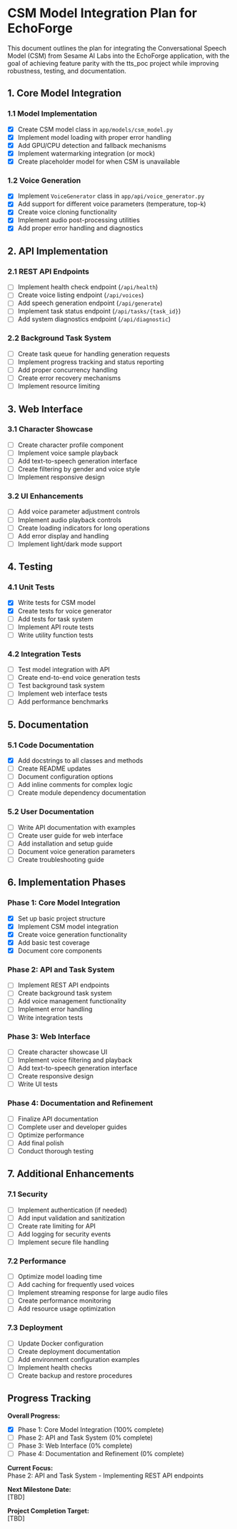 # CSM Model Integration Plan for EchoForge

This document outlines the plan for integrating the Conversational Speech Model (CSM) from Sesame AI Labs into the EchoForge application, with the goal of achieving feature parity with the tts_poc project while improving robustness, testing, and documentation.

## 1. Core Model Integration

### 1.1 Model Implementation
- [x] Create CSM model class in `app/models/csm_model.py`
- [x] Implement model loading with proper error handling
- [x] Add GPU/CPU detection and fallback mechanisms
- [x] Implement watermarking integration (or mock)
- [x] Create placeholder model for when CSM is unavailable

### 1.2 Voice Generation
- [x] Implement `VoiceGenerator` class in `app/api/voice_generator.py`
- [x] Add support for different voice parameters (temperature, top-k)
- [x] Create voice cloning functionality
- [x] Implement audio post-processing utilities
- [x] Add proper error handling and diagnostics

## 2. API Implementation

### 2.1 REST API Endpoints
- [ ] Implement health check endpoint (`/api/health`)
- [ ] Create voice listing endpoint (`/api/voices`)
- [ ] Add speech generation endpoint (`/api/generate`)
- [ ] Implement task status endpoint (`/api/tasks/{task_id}`)
- [ ] Add system diagnostics endpoint (`/api/diagnostic`)

### 2.2 Background Task System
- [ ] Create task queue for handling generation requests
- [ ] Implement progress tracking and status reporting
- [ ] Add proper concurrency handling
- [ ] Create error recovery mechanisms
- [ ] Implement resource limiting

## 3. Web Interface

### 3.1 Character Showcase
- [ ] Create character profile component
- [ ] Implement voice sample playback
- [ ] Add text-to-speech generation interface
- [ ] Create filtering by gender and voice style
- [ ] Implement responsive design

### 3.2 UI Enhancements
- [ ] Add voice parameter adjustment controls
- [ ] Implement audio playback controls
- [ ] Create loading indicators for long operations
- [ ] Add error display and handling
- [ ] Implement light/dark mode support

## 4. Testing

### 4.1 Unit Tests
- [x] Write tests for CSM model
- [x] Create tests for voice generator
- [ ] Add tests for task system
- [ ] Implement API route tests
- [ ] Write utility function tests

### 4.2 Integration Tests
- [ ] Test model integration with API
- [ ] Create end-to-end voice generation tests
- [ ] Test background task system
- [ ] Implement web interface tests
- [ ] Add performance benchmarks

## 5. Documentation

### 5.1 Code Documentation
- [x] Add docstrings to all classes and methods
- [ ] Create README updates
- [ ] Document configuration options
- [ ] Add inline comments for complex logic
- [ ] Create module dependency documentation

### 5.2 User Documentation
- [ ] Write API documentation with examples
- [ ] Create user guide for web interface
- [ ] Add installation and setup guide
- [ ] Document voice generation parameters
- [ ] Create troubleshooting guide

## 6. Implementation Phases

### Phase 1: Core Model Integration
- [x] Set up basic project structure
- [x] Implement CSM model integration
- [x] Create voice generation functionality
- [x] Add basic test coverage
- [x] Document core components

### Phase 2: API and Task System
- [ ] Implement REST API endpoints
- [ ] Create background task system
- [ ] Add voice management functionality
- [ ] Implement error handling
- [ ] Write integration tests

### Phase 3: Web Interface
- [ ] Create character showcase UI
- [ ] Implement voice filtering and playback
- [ ] Add text-to-speech generation interface
- [ ] Create responsive design
- [ ] Write UI tests

### Phase 4: Documentation and Refinement
- [ ] Finalize API documentation
- [ ] Complete user and developer guides
- [ ] Optimize performance
- [ ] Add final polish
- [ ] Conduct thorough testing

## 7. Additional Enhancements

### 7.1 Security
- [ ] Implement authentication (if needed)
- [ ] Add input validation and sanitization
- [ ] Create rate limiting for API
- [ ] Add logging for security events
- [ ] Implement secure file handling

### 7.2 Performance
- [ ] Optimize model loading time
- [ ] Add caching for frequently used voices
- [ ] Implement streaming response for large audio files
- [ ] Create performance monitoring
- [ ] Add resource usage optimization

### 7.3 Deployment
- [ ] Update Docker configuration
- [ ] Create deployment documentation
- [ ] Add environment configuration examples
- [ ] Implement health checks
- [ ] Create backup and restore procedures

## Progress Tracking

**Overall Progress:**  
- [x] Phase 1: Core Model Integration (100% complete)
- [ ] Phase 2: API and Task System (0% complete)
- [ ] Phase 3: Web Interface (0% complete)
- [ ] Phase 4: Documentation and Refinement (0% complete)

**Current Focus:**  
Phase 2: API and Task System - Implementing REST API endpoints

**Next Milestone Date:**  
[TBD]

**Project Completion Target:**  
[TBD] 